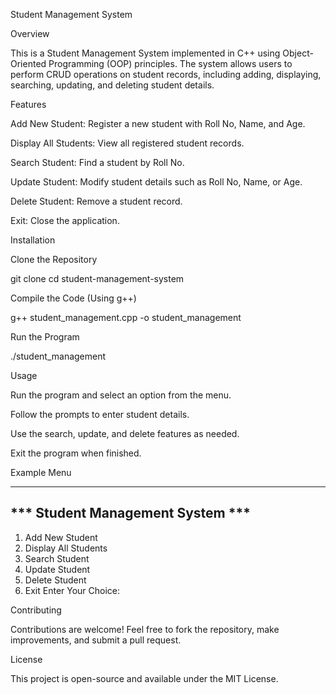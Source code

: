 Student Management System

Overview

This is a Student Management System implemented in C++ using Object-Oriented Programming (OOP) principles. The system allows users to perform CRUD operations on student records, including adding, displaying, searching, updating, and deleting student details.

Features

Add New Student: Register a new student with Roll No, Name, and Age.

Display All Students: View all registered student records.

Search Student: Find a student by Roll No.

Update Student: Modify student details such as Roll No, Name, or Age.

Delete Student: Remove a student record.

Exit: Close the application.

Installation

Clone the Repository

git clone <repository-url>
cd student-management-system

Compile the Code (Using g++)

g++ student_management.cpp -o student_management

Run the Program

./student_management

Usage

Run the program and select an option from the menu.

Follow the prompts to enter student details.

Use the search, update, and delete features as needed.

Exit the program when finished.

Example Menu

--------------------------------
*** Student Management System ***
--------------------------------
1. Add New Student
2. Display All Students
3. Search Student
4. Update Student
5. Delete Student
6. Exit
Enter Your Choice:

Contributing

Contributions are welcome! Feel free to fork the repository, make improvements, and submit a pull request.

License

This project is open-source and available under the MIT License.

